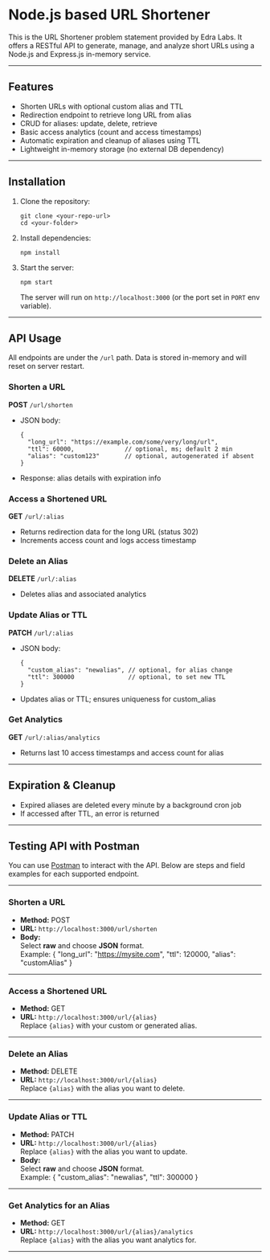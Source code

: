 # Node.js based URL Shortener

This is the URL Shortener problem statement provided by Edra Labs. It offers a RESTful API to generate, manage, and analyze short URLs using a Node.js and Express.js in-memory service.

---

## Features

- Shorten URLs with optional custom alias and TTL
- Redirection endpoint to retrieve long URL from alias
- CRUD for aliases: update, delete, retrieve
- Basic access analytics (count and access timestamps)
- Automatic expiration and cleanup of aliases using TTL
- Lightweight in-memory storage (no external DB dependency)

---

## Installation

1. Clone the repository:
    ```
    git clone <your-repo-url>
    cd <your-folder>
    ```
2. Install dependencies:
    ```
    npm install
    ```

3. Start the server:
    ```
    npm start
    ```
    The server will run on `http://localhost:3000` (or the port set in `PORT` env variable).

---

## API Usage

All endpoints are under the `/url` path. Data is stored in-memory and will reset on server restart.

### Shorten a URL

**POST** `/url/shorten`

- JSON body:
    ```
    {
      "long_url": "https://example.com/some/very/long/url",
      "ttl": 60000,              // optional, ms; default 2 min
      "alias": "custom123"       // optional, autogenerated if absent
    }
    ```
- Response: alias details with expiration info

### Access a Shortened URL

**GET** `/url/:alias`

- Returns redirection data for the long URL (status 302)
- Increments access count and logs access timestamp

### Delete an Alias

**DELETE** `/url/:alias`

- Deletes alias and associated analytics

### Update Alias or TTL

**PATCH** `/url/:alias`

- JSON body:
    ```
    { 
      "custom_alias": "newalias", // optional, for alias change
      "ttl": 300000               // optional, to set new TTL
    }
    ```
- Updates alias or TTL; ensures uniqueness for custom_alias

### Get Analytics

**GET** `/url/:alias/analytics`

- Returns last 10 access timestamps and access count for alias

---

## Expiration & Cleanup

- Expired aliases are deleted every minute by a background cron job
- If accessed after TTL, an error is returned

---

## Testing API with Postman

You can use [Postman](https://www.postman.com/) to interact with the API. Below are steps and field examples for each supported endpoint.

---

### Shorten a URL

- **Method:** POST
- **URL:** `http://localhost:3000/url/shorten`
- **Body:**  
  Select **raw** and choose **JSON** format.  
  Example:
{
"long_url": "https://mysite.com",
"ttl": 120000,
"alias": "customAlias"
}

---

### Access a Shortened URL

- **Method:** GET
- **URL:** `http://localhost:3000/url/{alias}`  
Replace `{alias}` with your custom or generated alias.

---

### Delete an Alias

- **Method:** DELETE
- **URL:** `http://localhost:3000/url/{alias}`  
Replace `{alias}` with the alias you want to delete.

---

### Update Alias or TTL

- **Method:** PATCH
- **URL:** `http://localhost:3000/url/{alias}`  
Replace `{alias}` with the alias you want to update.
- **Body:**  
Select **raw** and choose **JSON** format.  
Example:
{
"custom_alias": "newalias",
"ttl": 300000
}

---

### Get Analytics for an Alias

- **Method:** GET
- **URL:** `http://localhost:3000/url/{alias}/analytics`  
Replace `{alias}` with the alias you want analytics for.

---
